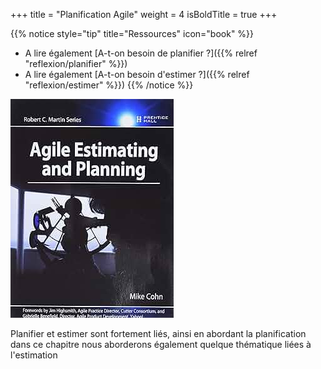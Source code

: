 +++
title = "Planification Agile"
weight = 4
isBoldTitle = true
+++

{{% notice style="tip" title="Ressources" icon="book" %}}
- A lire également [A-t-on besoin de planifier ?]({{% relref "reflexion/planifier" %}})
- A lire également [A-t-on besoin d'estimer ?]({{% relref "reflexion/estimer" %}})
{{% /notice %}}

![Agile estimating and planing](image.png)

Planifier et estimer sont fortement liés, ainsi en abordant la planification dans ce chapitre nous aborderons également quelque thématique liées à l'estimation